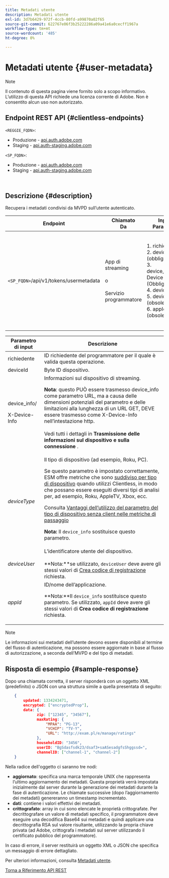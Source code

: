 ```yaml
---
title: Metadati utente
description: Metadati utente
exl-id: 3d7b6429-972f-4ccb-80fd-a99870a02f65
source-git-commit: 622767e06f3b25222286a09a41e6a0cecff1967a
workflow-type: tm+mt
source-wordcount: '485'
ht-degree: 0%

---
```


# Metadati utente {#user-metadata}

>[!NOTE]
>
>Il contenuto di questa pagina viene fornito solo a scopo informativo. L’utilizzo di questa API richiede una licenza corrente di Adobe. Non è consentito alcun uso non autorizzato.

## Endpoint REST API {#clientless-endpoints}

`<REGGIE_FQDN>`:

* Produzione - [api.auth.adobe.com](http://api.auth.adobe.com/)
* Staging - [api.auth-staging.adobe.com](http://api.auth-staging.adobe.com/)

`<SP_FQDN>`:

* Produzione - [api.auth.adobe.com](http://api.auth.adobe.com/)
* Staging - [api.auth-staging.adobe.com](http://api.auth-staging.adobe.com/)

</br>

## Descrizione {#description}

Recupera i metadati condivisi da MVPD sull’utente autenticato.


| Endpoint | Chiamato  </br>Da | Input   </br>Parametri | HTTP  </br>Metodo | Risposta | HTTP  </br>Risposta |
| --- | --- | --- | --- | --- | --- |
| `<SP_FQDN>`/api/v1/tokens/usermetadata | App di streaming</br></br>o</br></br>Servizio programmatore | 1. richiedente</br>2.  deviceId (obbligatorio)</br>3.  device_info/X-Device-Info (Obbligatorio)</br>4.  deviceType</br>5.  deviceUser (obsoleto)</br>6.  appId (obsoleto) | GET | XML o JSON contenente i metadati dell’utente o i dettagli dell’errore in caso di esito negativo. | 200 - Operazione completata<p>404 - Metadati non trovati<p>412 - Token AuthN non valido (ad esempio, token scaduto) |


| Parametro di input | Descrizione |
| --- | --- |
| richiedente | ID richiedente del programmatore per il quale è valida questa operazione. |
| deviceId | Byte ID dispositivo. |
| device_info/<p>X-Device-Info | Informazioni sul dispositivo di streaming.<p>**Nota**: questo PUÒ essere trasmesso device_info come parametro URL, ma a causa delle dimensioni potenziali del parametro e delle limitazioni alla lunghezza di un URL GET, DEVE essere trasmesso come X-Device-Info nell’intestazione http. </br></br>Vedi tutti i dettagli in **Trasmissione delle informazioni sul dispositivo e sulla connessione** <!--http://tve.helpdocsonline.com/passing-device-information-->. |
| _deviceType_ | Il tipo di dispositivo (ad esempio, Roku, PC).<p>Se questo parametro è impostato correttamente, ESM offre metriche che sono [suddiviso per tipo di dispositivo](/help/authentication/entitlement-service-monitoring-overview.md#progr-filter-metrics) quando utilizzi Clientless, in modo che possano essere eseguiti diversi tipi di analisi per, ad esempio, Roku, AppleTV, Xbox, ecc.<p>Consulta [Vantaggi dell’utilizzo del parametro del tipo di dispositivo senza client nelle metriche di passaggio](/help/authentication/benefits-of-using-the-clientless-devicetype-parameter-in-pass-metrics.md)<p>**Nota:** Il `device_info` sostituisce questo parametro. |
| _deviceUser_ | L’identificatore utente del dispositivo.</br></br>**Nota:**se utilizzato, `deviceUser` deve avere gli stessi valori di [Crea codice di registrazione](/help/authentication/registration-code-request.md) richiesta. |
| _appId_ | ID/nome dell’applicazione. <p>**Nota:**Il `device_info` sostituisce questo parametro. Se utilizzato, `appId` deve avere gli stessi valori di **Crea codice di registrazione** richiesta. |

>[!NOTE]
> 
>Le informazioni sui metadati dell’utente devono essere disponibili al termine del flusso di autenticazione, ma possono essere aggiornate in base al flusso di autorizzazione, a seconda dell’MVPD e del tipo di metadati.




## Risposta di esempio {#sample-response}

Dopo una chiamata corretta, il server risponderà con un oggetto XML (predefinito) o JSON con una struttura simile a quella presentata di seguito:

```JSON
    {
        updated: 1334243471,
        encrypted: ["encryptedProp"],
        data: {
              zip: ["12345", "34567"],
              maxRating: { 
                  "MPAA": "PG-13",
                  "VCHIP": "TV-Y", 
                  "URL": "http://exam.pl/e/manage/ratings"
              },
              householdID: "3456",
              userID: "BgSdasfsdk23/dsaf3+saASesadgfsShggssd=",
              channelID: ["channel-1", "channel-2"]
    }
```

Nella radice dell&#39;oggetto ci saranno tre nodi:

* **aggiornato**: specifica una marca temporale UNIX che rappresenta l’ultimo aggiornamento dei metadati. Questa proprietà verrà impostata inizialmente dal server durante la generazione dei metadati durante la fase di autenticazione. Le chiamate successive (dopo l’aggiornamento dei metadati) genereranno un timestamp incrementato.
* **dati**: contiene i valori effettivi dei metadati.
* **crittografato**: array in cui sono elencate le proprietà crittografate. Per decrittografare un valore di metadati specifico, il programmatore deve eseguire una decodifica Base64 sui metadati e quindi applicare una decrittografia RSA sul valore risultante, utilizzando la propria chiave privata (ad Adobe, crittografa i metadati sul server utilizzando il certificato pubblico del programmatore).

In caso di errore, il server restituirà un oggetto XML o JSON che specifica un messaggio di errore dettagliato.

Per ulteriori informazioni, consulta [Metadati utente](/help/authentication/user-metadata-feature.md).

[Torna a Riferimento API REST](/help/authentication/rest-api-reference.md)
